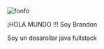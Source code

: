 ![fonfo](https://github.com/user-attachments/assets/5a9b372a-11c3-4209-9507-e2fc16259316)


¡HOLA MUNDO !!!  Soy Brandon



Soy un desarollar java fullstack 

<!--
**ferrerbr/ferrerbr** is a ✨ _special_ ✨ repository because its `README.md` (this file) appears on your GitHub profile.

Here are some ideas to get you started:

- 🔭 I’m currently working on ...
- 🌱 I’m currently learning ...
- 👯 I’m looking to collaborate on ...
- 🤔 I’m looking for help with ...
- 💬 Ask me about ...
- 📫 How to reach me: ...
- 😄 Pronouns: ...
- ⚡ Fun fact: ...
-->
